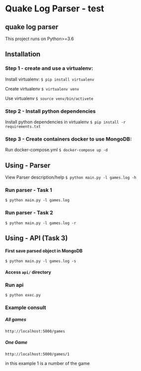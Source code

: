 # Quake Log Parser - test

## quake log parser

This project runs on Python>=3.6

## Installation

### Step 1 - create and use a virtualenv:

Install virtualenv: 
``` $ pip install virtualenv ```

Create virtualenv
``` $ virtualenv venv ```

Use virtualenv
``` $ source venv/bin/activete ```

### Step 2 - Install python dependencies

Install python dependencies in virtualenv
``` $ pip install -r requirements.txt ```

### Step 3 - Create containers docker to use MongoDB:

Run docker-compose.yml
``` $ docker-compose up -d ```

## Using - Parser

View Parser description/help
``` $ python main.py -l games.log -h ```

### Run parser - Task 1
``` $ python main.py -l games.log ```

### Run parser - Task 2
``` $ python main.py -l games.log -r ```

## Using - API (Task 3)

#### First save parsed object in MongoDB
``` $ python main.py -l games.log -s ```

#### Access `api/` directory

### Run api
``` $ python exec.py ```

### Example consult
##### All games
`` http://localhost:5000/games ``

##### One Game
`` http://localhost:5000/games/1 ``

in this example 1 is a number of the game